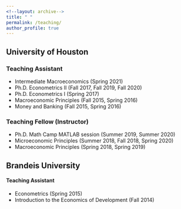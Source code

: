 ```yaml
---
<!--layout: archive-->
title: " "
permalink: /teaching/
author_profile: true
---
```


## University of Houston

### Teaching Assistant

* Intermediate Macroeconomics (Spring 2021)
* Ph.D. Econometrics II (Fall 2017, Fall 2019, Fall 2020)
* Ph.D. Econometrics I (Spring 2017)
* Macroeconomic Principles (Fall 2015, Spring 2016)
* Money and Banking (Fall 2015, Spring 2016)

### Teaching Fellow (Instructor)

* Ph.D. Math Camp MATLAB session (Summer 2019, Summer 2020)
* Microeconomic Principles (Summer 2018, Fall 2018, Spring 2020)
* Macroeconomic Principles (Spring 2018, Spring 2019)

## Brandeis University

#### Teaching Assistant

* Econometrics (Spring 2015)
* Introduction to the Economics of Development (Fall 2014)
